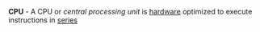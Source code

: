 **CPU** - A CPU or *central processing unit* is [hardware](/docs/Glossary/Hardware) optimized to execute instructions in [series](docs/Glossary/Series.md)
